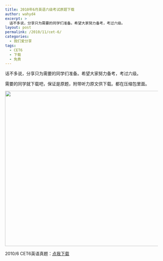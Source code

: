 ```yaml
---
title: 2010年6月英语六级考试原题下载
author: wahyd4
excerpt: >
  话不多说，分享只为需要的同学们准备。希望大家努力备考，考过六级。
layout: post
permalink: /2010/11/cet-6/
categories:
  - 我们爱分享
tags:
  - CET6
  - 下载
  - 免费
---
```

话不多说，分享只为需要的同学们准备。希望大家努力备考，考过六级。

需要的同学就下载吧，保证是原题，附带听力原文供下载。都在压缩包里面。

[<img class="aligncenter size-full wp-image-888" title="bag_13" src="/images/2010/11/bag_13.png" alt="" width="512" height="512" />][1]

2010/6 CET6英语真题：<a href="http://u.115.com/file/f17e117b91" target="_blank">点我下载</a>

 [1]: /images/2010/11/bag_13.png